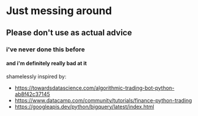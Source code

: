 # Just messing around
## Please don't use as actual advice
### i've never done this before
#### and i'm definitely really bad at it
shamelessly inspired by:
* https://towardsdatascience.com/algorithmic-trading-bot-python-ab8f42c37145
* https://www.datacamp.com/community/tutorials/finance-python-trading
* https://googleapis.dev/python/bigquery/latest/index.html
